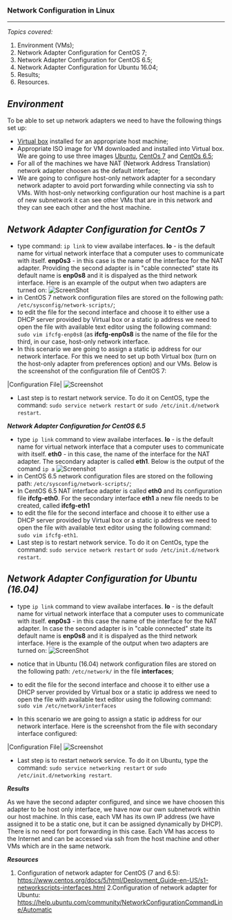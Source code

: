 ### **Network Configuration in Linux** ###
-------
*Topics covered:*

1. Environment (VMs);
2. Network Adapter Configuration for CentOS 7;
3. Network Adapter Configuration for CentOS 6.5;
4. Network Adapter Configuration for Ubuntu 16.04;
5. Results;
6. Resources.


***Environment***
-------------
To be able to set up network adapters we need to have the following things set up:
 * [Virtual box](https://www.google.com) installed for an appropriate host machine;
 * Appropriate ISO image for VM downloaded and installed into Virtual box. We are going to use three images [Ubuntu](https://www.ubuntu.com/download), [CentOs 7](http://isoredirect.centos.org/centos/7/isos/x86_64/CentOS-7-x86_64-Minimal-1611.iso) and [CentOs 6.5](http://mirror.nsc.liu.se/centos-store/6.5/isos/x86_64/);
 * For all of the machines we have NAT (Network Address Translation) network adapter choosen as the default interface;
 * We are going to configure host-only network adapter for a secondary network adapter to avoid port forwarding while connecting via ssh to VMs. With host-only networking configuration our host machine is a part of new subnetwork it can see other VMs that are in this network and they can see each other and the host machine. 

***Network Adapter Configuration for CentOs 7***
-------------
 * type command:
 ```ip link```
 to view availabe interfaces. **lo** - is the default name for virtual network interface that a computer uses to communicate with itself. **enp0s3** - in this case is the name of the interface for the NAT adapter. Providing the second adapter is in "cable connected" state its default name is **enp0s8** and it is dispalyed as the third network interface.
 Here is an example of the output when two adapters are turned on:
 ![ScreenShot](https://github.com/irynadiudiuk/Linux_Fundamentals/blob/master/Screen%20Shot%202017-07-25%20at%2000.24.00.png)
 * in CentOS 7 network configuration files are stored on the following path: 
 ```/etc/sysconfig/network-scripts/```;
 * to edit the file for the second interface and choose it to either use a DHCP server provided by Virtual box or a static ip address we need to open the file with available text editor using the following command: ``` sudo vim ifcfg-enp0s8``` (as **ifcfg-enp0s8** is the name of the file for the third, in our case, host-only network interface. 
 * In this scenario we are going to assign a static ip address for our network interface. For this we need to set up both Virtual box (turn on the host-only adapter from preferences option) and our VMs. Below is the screenshot of the configuration file of CentOS 7:  
 
|Configuration File| 
![Screenshot](https://github.com/irynadiudiuk/Linux_Fundamentals/blob/master/Network_Configuration_in_Linux/Screen%20Shot%202017-07-25%20at%2000.36.44.png) 


* Last step is to restart network service. To do it on CentOS, type the command:  ```sudo service network restart``` or ```sudo /etc/init.d/network restart```.



***Network Adapter Configuration for CentOS 6.5***
 * type ```ip link``` command to view availabe interfaces. **lo** - is the default name for virtual network interface that a computer uses to communicate with itself. **eth0** - in this case, the name of the interface for the NAT adapter. The secondary adapter is called **eth1**. Below is the output of the comand ```ip a```
![Screenshot](https://github.com/irynadiudiuk/Linux_Fundamentals/blob/master/Network_Configuration_in_Linux/Screen%20Shot%202017-07-25%20at%2010.29.06.png) 
* in CentOS 6.5 network configuration files are stored on the following path: 
 ```/etc/sysconfig/network-scripts/```;
* In CentOS 6.5 NAT interface adapter is called **eth0** and its configuration file **ifcfg-eth0**. For the secondary interface **eth1** a new file needs to be created, called **ifcfg-eth1**
* to edit the file for the second interface and choose it to either use a DHCP server provided by Virtual box or a static ip address we need to open the file with available text editor using the following command: ``` sudo vim ifcfg-eth1```. 
* Last step is to restart network service. To do it on CentOs, type the command:  ```sudo service network restart``` or ```sudo /etc/init.d/network restart```.



***Network Adapter Configuration for Ubuntu (16.04)***
-------------
 * type ```ip link``` command to view availabe interfaces. **lo** - is the default name for virtual network interface that a computer uses to communicate with itself. **enp0s3** - in this case the name of the interface for the NAT adapter. In case the second adapter is in "cable connected" state its default name is **enp0s8** and it is dispalyed as the third network interface.
 Here is the example of the output when two adapters are turned on:
 ![ScreenShot](https://github.com/irynadiudiuk/Linux_Fundamentals/blob/master/Network_Configuration_in_Linux/Screen%20Shot%202017-07-25%20at%2009.46.48.png)
 
 * notice that in Ubuntu (16.04) network configuration files are stored on the following path: 
 ```/etc/network/``` in the file **interfaces**;
 * to edit the file for the second interface and choose it to either use a DHCP server provided by Virtual box or a static ip address we need to open the file with available text editor using the following command: ``` sudo vim /etc/network/interfaces``` 
 * In this scenario we are going to assign a static ip address for our network interface. Here is the screenshot from the file with secondary interface configured:
 
 |Configuration File| 
 ![Screenshot](https://github.com/irynadiudiuk/Linux_Fundamentals/blob/master/Network_Configuration_in_Linux/Screen%20Shot%202017-07-25%20at%2009.54.44.png) 

* Last step is to restart network service. To do it on Ubuntu, type the command:  ```sudo service networking restart``` or ```sudo /etc/init.d/networking restart```.

 
 ***Results*** 
 
 As we have the second adapter configured, and since we have choosen this adapter to be host only interface, we have now our own subnetwork within our host machine. In this case, each VM has its own IP address (we have assigned it to be a static one, but it can be assigned dynamically by DHCP). There is no need for port forwarding in this case. Each VM has access to the Internet and can be accessed via ssh from the host machine and other VMs which are in the same network. 
 
 ***Resources***
 
 1. Configuration of network adapter for CentOS (7 and 6.5): https://www.centos.org/docs/5/html/Deployment_Guide-en-US/s1-networkscripts-interfaces.html
 2.Configuration of network adapter for Ubuntu: https://help.ubuntu.com/community/NetworkConfigurationCommandLine/Automatic
 
